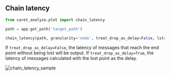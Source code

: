## Chain latency

```python
from caret_analyze.plot import chain_latency

path = app.get_path('target_path')

chain_latency(path, granularity='node', treat_drop_as_delay=False, lstrip_s=1, rstrip_s=1)
```

If `treat_drop_as_delay=False`, the latency of messages that reach the end point without being lost will be output.
If `treat_drop_as_delay=True`, the latency of messages calculated with the lost point as the delay.

![chain_latency_sample](../imgs/chain_latency_sample.png)
